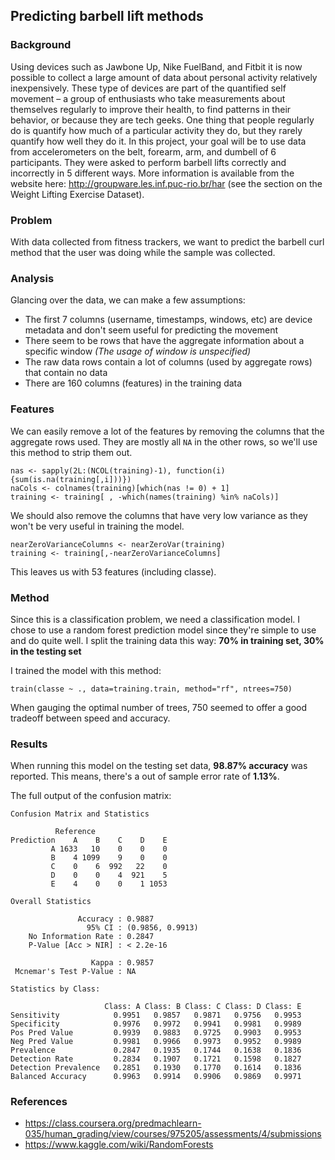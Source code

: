 ## Predicting barbell lift methods

### Background

Using devices such as Jawbone Up, Nike FuelBand, and Fitbit it is now possible to collect a large amount of data about personal activity relatively inexpensively. These type of devices are part of the quantified self movement – a group of enthusiasts who take measurements about themselves regularly to improve their health, to find patterns in their behavior, or because they are tech geeks. One thing that people regularly do is quantify how much of a particular activity they do, but they rarely quantify how well they do it. In this project, your goal will be to use data from accelerometers on the belt, forearm, arm, and dumbell of 6 participants. They were asked to perform barbell lifts correctly and incorrectly in 5 different ways. More information is available from the website here: http://groupware.les.inf.puc-rio.br/har (see the section on the Weight Lifting Exercise Dataset).

### Problem

With data collected from fitness trackers, we want to predict the barbell curl method that the user was doing while the sample was collected.


### Analysis

Glancing over the data, we can make a few assumptions:

- The first 7 columns (username, timestamps, windows, etc) are device metadata and don't seem useful for predicting the movement
- There seem to be rows that have the aggregate information about a specific window *(The usage of window is unspecified)*
- The raw data rows contain a lot of columns (used by aggregate rows) that contain no data
- There are 160 columns (features) in the training data


### Features

We can easily remove a lot of the features by removing the columns that the aggregate rows used. They are mostly all `NA` in the other rows, so we'll use this method to strip them out.

```
nas <- sapply(2L:(NCOL(training)-1), function(i) {sum(is.na(training[,i]))})
naCols <- colnames(training)[which(nas != 0) + 1]
training <- training[ , -which(names(training) %in% naCols)]
```

We should also remove the columns that have very low variance as they won't be very useful in training the model.

```
nearZeroVarianceColumns <- nearZeroVar(training)
training <- training[,-nearZeroVarianceColumns]
```

This leaves us with 53 features (including classe).


### Method

Since this is a classification problem, we need a classification model. I chose to use a random forest prediction model since they're simple to use and do quite well.
I split the training data this way: **70% in training set, 30% in the testing set**

I trained the model with this method:
```
train(classe ~ ., data=training.train, method="rf", ntrees=750)
```

When gauging the optimal number of trees, 750 seemed to offer a good tradeoff between speed and accuracy.


### Results

When running this model on the testing set data, **98.87% accuracy** was reported. This means, there's a out of sample error rate of **1.13%**.

The full output of the confusion matrix:

```
Confusion Matrix and Statistics

          Reference
Prediction    A    B    C    D    E
         A 1633   10    0    0    0
         B    4 1099    9    0    0
         C    0    6  992   22    0
         D    0    0    4  921    5
         E    4    0    0    1 1053

Overall Statistics

               Accuracy : 0.9887
                 95% CI : (0.9856, 0.9913)
    No Information Rate : 0.2847
    P-Value [Acc > NIR] : < 2.2e-16

                  Kappa : 0.9857
 Mcnemar's Test P-Value : NA

Statistics by Class:

                     Class: A Class: B Class: C Class: D Class: E
Sensitivity            0.9951   0.9857   0.9871   0.9756   0.9953
Specificity            0.9976   0.9972   0.9941   0.9981   0.9989
Pos Pred Value         0.9939   0.9883   0.9725   0.9903   0.9953
Neg Pred Value         0.9981   0.9966   0.9973   0.9952   0.9989
Prevalence             0.2847   0.1935   0.1744   0.1638   0.1836
Detection Rate         0.2834   0.1907   0.1721   0.1598   0.1827
Detection Prevalence   0.2851   0.1930   0.1770   0.1614   0.1836
Balanced Accuracy      0.9963   0.9914   0.9906   0.9869   0.9971
```


### References

- https://class.coursera.org/predmachlearn-035/human_grading/view/courses/975205/assessments/4/submissions
- https://www.kaggle.com/wiki/RandomForests
